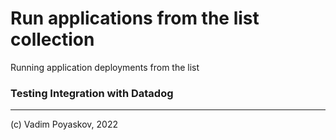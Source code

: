 # Run applications from the list collection
Running application deployments from the list


### Testing Integration with Datadog

----------------------------------------------
(c) Vadim Poyaskov, 2022
